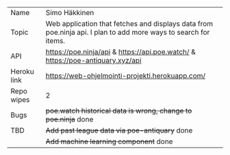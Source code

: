 |             |                                                                                                                                                                                                                                                                         |
| ----------- | ----------------------------------------------------------------------------------------------------------------------------------------------------------------------------------------------------------------------------------------------------------------------- |
| Name        | Simo Häkkinen                                                                                                                                                                                                                                                           |
| Topic       | Web application that fetches and displays data from poe.ninja api. I plan to add more ways to search for items. 																																						|
| API  		  | https://poe.ninja/api & https://api.poe.watch/ & https://poe-antiquary.xyz/api                                                                                                                                                                                          |
| Heroku link | https://web-ohjelmointi-projekti.herokuapp.com/                                                                                                                                                                                                                         |
| Repo wipes  | 2                                                                                                                                                                                                                      													|
| Bugs  	  | ~~poe.watch historical data is wrong, change to poe.ninja~~ done                                                                                                                                                                                                        |
| TBD         | ~~Add past league data via poe-antiquary~~ done                                                                                                                                                                                                        					|
			  | ~~Add machine learning component~~ done                                                                                                                                                                                                        					|
